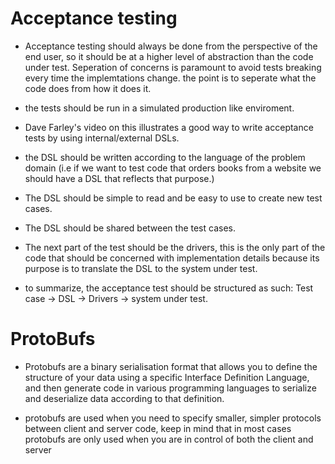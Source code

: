 # Acceptance testing

- Acceptance testing should always be done from the perspective of the end user, so it should be at a higher level of abstraction than the code under test. Seperation of concerns is paramount to avoid tests breaking every time the implemtations change. the point is to seperate what the code does from how it does it.

- the tests should be run in a simulated production like enviroment.

- Dave Farley's video on this illustrates a good way to write acceptance tests by using internal/external DSLs.

- the DSL should be written according to the language of the problem domain (i.e if we want to test code that orders books from a website we should have a DSL that reflects that purpose.)

- The DSL should be simple to read and be easy to use to create new test cases.

- The DSL should be shared between the test cases.

- The next part of the test should be the drivers, this is the only part of the code that should be concerned with implementation details because its purpose is to translate the DSL to the system under test.

- to summarize, the acceptance test should be structured as such: Test case -> DSL -> Drivers -> system under test.

# ProtoBufs

- Protobufs are a binary serialisation format that allows you to define the structure of your data using a specific Interface Definition Language, and then generate code in various programming languages to serialize and deserialize data according to that definition.

- protobufs are used when you need to specify smaller, simpler protocols between client and server code, keep in mind that in most cases protobufs are only used when you are in control of both the client and server